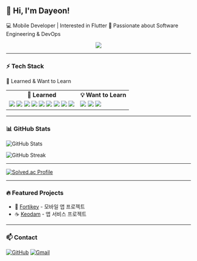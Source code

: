 ## 👋 Hi, I'm Dayeon!
💻 Mobile Developer | Interested in Flutter
🚀 Passionate about Software Engineering & DevOps

<div align="center">
  <img src="https://github.com/user-attachments/assets/6bd45413-0515-485d-9c7f-1be5764ec367">
</div>

<!-- ![header](https://capsule-render.vercel.app/api?type=waving&color=FFBDF9&height=80&section=header)

[![Typing SVG](https://readme-typing-svg.demolab.com?font=Alkatra&weight=500&size=45&duration=4000&pause=3&color=FFBDF9&center=true&vCenter=true&multiline=true&repeat=true&width=1000&height=100&lines=Welcome+to+Dayeon's+GitHub!)](https://git.io/typing-svg) -->

---

### ⚡ Tech Stack
🌱 Learned & Want to Learn
<table> <tr> <td align="center"><b>🌱 Learned</b></td> <td align="center"><b>💡 Want to Learn</b></td> </tr> <tr> <td valign="top"> <img src="https://img.shields.io/badge/Python-3776AB?style=flat&logo=python&logoColor=white"/> <img src="https://img.shields.io/badge/Java-007396?style=flat&logo=java&logoColor=white"/> <img src="https://img.shields.io/badge/Kotlin-7F52FF?style=flat&logo=kotlin&logoColor=white"/> <img src="https://img.shields.io/badge/Git-F05032?style=flat&logo=git&logoColor=white"/> <img src="https://img.shields.io/badge/GitHub-181717?style=flat&logo=github&logoColor=white"/> <img src="https://img.shields.io/badge/Flutter-02569B?style=flat&logo=flutter&logoColor=white"/> <img src="https://img.shields.io/badge/JavaScript-F7DF1E?style=flat&logo=javascript&logoColor=black"/> <img src="https://img.shields.io/badge/HTML5-E34F26?style=flat&logo=html5&logoColor=white"/> <img src="https://img.shields.io/badge/CSS3-1572B6?style=flat&logo=css3&logoColor=white"/> </td> <td valign="top"> <img src="https://img.shields.io/badge/Android Studio-3DDC84?style=flat&logo=androidstudio&logoColor=white"/> <img src="https://img.shields.io/badge/Spring Boot-6DB33F?style=flat&logo=springboot&logoColor=white"/> <img src="https://img.shields.io/badge/Linux-FCC624?style=flat&logo=linux&logoColor=black"/> </td> </tr> </table>

---

### 📊 GitHub Stats
![GitHub Stats](https://github-readme-stats.vercel.app/api?username=choi-day&show_icons=true&theme=dracula)

![GitHub Streak](https://github-readme-streak-stats.herokuapp.com/?user=choi-day&theme=dracula)

---

[![Solved.ac Profile](http://mazassumnida.wtf/api/v2/generate_badge?boj=prettiana)](https://solved.ac/prettiana/)

---

### 🔥 Featured Projects
- 📱 [Fortikey](https://github.com/SSS-PROJECT-TEAM-9-GDG/FE) - 모바일 앱 프로젝트
- ☕️ [Keodam](https://github.com/keodam/keodam-frontend) - 앱 서비스 프로젝트

---

### 📫 Contact
[![GitHub](https://img.shields.io/badge/GitHub-181717?style=flat&logo=github&logoColor=white)](https://github.com/choi-day)
[![Gmail](https://img.shields.io/badge/Gmail-D14836?style=flat&logo=gmail&logoColor=white)](mailto:choisschoco@gmail.com)

